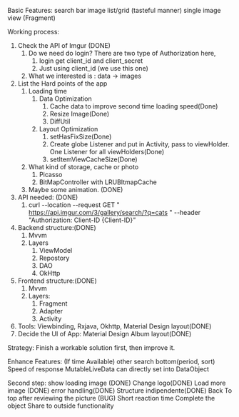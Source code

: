 Basic Features:
	search bar
	image list/grid (tasteful manner)
	single image view (Fragment)

Working process:
1. Check the API of Imgur (DONE)
    1. Do we need do login? There are two type of Authorization here, 
        1. login get client_id and client_secret
        2. Just using client_id (we use this one)
    2. What we interested is : data -> images
2. List the Hard points of the app
    1. Loading time
        1. Data Optimization
            1. Cache data to improve second time loading speed(Done)
            2. Resize Image(Done)
            3. DiffUtil
        2. Layout Optimization
            1. setHasFixSize(Done)
            2. Create globe Listener and put in Activity, pass to viewHolder. One Listener for all viewHolders(Done)
            3. setItemViewCacheSize(Done)
    2. What kind of storage, cache or photo
        1. Picasso
        2. BitMapController with LRUBItmapCache
    3. Maybe some animation. (DONE)
3. API needed: (DONE)
    1. curl --location --request GET " https://api.imgur.com/3/gallery/search/?q=cats " --header "Authorization: Client-ID {Client-ID}” 
4. Backend structure:(DONE)
    1. Mvvm
    2. Layers
        1. ViewModel
        2. Repostory
        3. DAO
        4. OkHttp
5. Frontend structure:(DONE)
    1. Mvvm
    2. Layers: 
        1. Fragment
        2. Adapter
        3. Activity
6. Tools: Viewbinding, Rxjava, Okhttp, Material Design layout(DONE)
7. Decide the UI of App: Material Design Album layout(DONE)

Strategy: Finish a workable solution first, then improve it.

Enhance Features: (If time Available)
	other search bottom(period, sort)
	Speed of response
	MutableLiveData can directly set into DataObject

Second step:
	show loading image (DONE)
	Change logo(DONE)
	Load more image (DONE)
	error handling(DONE)
	Structure indipendente(DONE)
	Back To top after reviewing the picture (BUG)
	Short reaction time
	Complete the object
	Share to outside functionality
